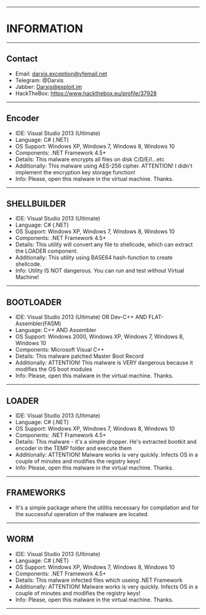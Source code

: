 ------------------
# INFORMATION #
------------------

##  Contact 
 * Email: darxis.exception@vfemail.net
 * Telegram: @Darxis
 * Jabber: Darxis@exploit.im
 * HackTheBox: https://www.hackthebox.eu/profile/37928
------------------

## Encoder
* IDE: Visual Studio 2013 (Ultimate)
* Language: C# (.NET)
* OS Support: Windows XP, Windows 7, Windows 8, Windows 10
* Components: .NET Framework 4.5+
* Details: This malware encrypts all files on disk C/D/E/I...etc
* Additionally: This malware using AES-256 cipher. ATTENTION! I didn't implement the encryption key storage function!
* Info: Please, open this malware in the virtual machine. Thanks.
------------------

## SHELLBUILDER
* IDE: Visual Studio 2013 (Ultimate)
* Language: C# (.NET)
* OS Support: Windows XP, Windows 7, Windows 8, Windows 10
* Components: .NET Framework 4.5+
* Details: This utility will convert any file to shellcode, which can extract the LOADER component.
* Additionally: This utility using BASE64 hash-function to create shellcode.
* Info: Utility IS NOT dangerous. You can run and test without Virtual Machine!
------------------

## BOOTLOADER
* IDE: Visual Studio 2013 (Ultimate) OR Dev-C++ AND FLAT-Assembler(FASM)
* Language: C++ AND Assembler
* OS Support: Windows 2000, Windows XP, Windows 7, Windows 8, Windows 10
* Components: Microsoft Visual C++
* Details: This malware patched Master Boot Record
* Additionally: ATTENTION! This malware is VERY dangerous because it modifies the OS boot modules
* Info: Please, open this malware in the virtual machine. Thanks.
------------------

## LOADER
* IDE: Visual Studio 2013 (Ultimate)
* Language: C# (.NET)
* OS Support: Windows XP, Windows 7, Windows 8, Windows 10
* Components: .NET Framework 4.5+
* Details: This malware - it's a simple dropper. He's extracted bootkit and encoder in the TEMP folder and execute them
* Additionally: ATTENTION! Malware works is very quickly. Infects OS in a couple of minutes and modifies the registry keys!
* Info: Please, open this malware in the virtual machine. Thanks.
------------------

## FRAMEWORKS
* It's a simple package where the utilitis necessary for compilation and for the successful operation of the malware are located.
------------------

## WORM
* IDE: Visual Studio 2013 (Ultimate)
* Language: C# (.NET)
* OS Support: Windows XP, Windows 7, Windows 8, Windows 10
* Components: .NET Framework 4.5+
* Details: This malware infected files which useing .NET Framework
* Additionally: ATTENTION! Malware works is very quickly. Infects OS in a couple of minutes and modifies the registry keys!
* Info: Please, open this malware in the virtual machine. Thanks.
------------------
